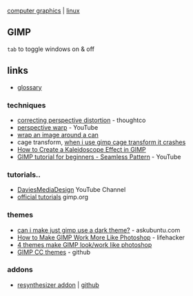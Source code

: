 [computer graphics](index.md) | [linux](../linux/index.md)

## GIMP

`tab` to toggle windows on & off


<!-- - []()
- []() -->


<!-- See also -->


## links
- [glossary](https://docs.gimp.org/en/glossary.html)

### techniques
- [correcting perspective distortion](https://www.thoughtco.com/correcting-perspective-distortion-with-gimp-1701638) - thoughtco
- [perspective warp](https://www.youtube.com/watch?v=vjSoI3b-I_w) - YouTube
- [wrap an image around a can](https://www.youtube.com/watch?v=THLTFDt8uuw)
- cage transform, [when i use gimp cage transform it crashes](https://askubuntu.com/questions/871138/when-i-use-gimp-cage-transform-but-its-crash)
- [How to Create a Kaleidoscope Effect in GIMP](http://www.ehow.com/how_8486344_create-kaleidoscope-effect-gimp.html)
- [GIMP tutorial for beginners - Seamless Pattern](https://www.youtube.com/watch?v=TKhs7F0hAik) - YouTube

### tutorials..
- [DaviesMediaDesign](https://www.youtube.com/user/DaViesMediaDesign/videos) YouTube Channel
- [official tutorials](https://www.gimp.org/tutorials/) gimp.org

### themes
- [can i make just gimp use a dark theme?](https://askubuntu.com/questions/177851/can-i-make-just-gimp-use-a-dark-theme#177870) - askubuntu.com
- [How to Make GIMP Work More Like Photoshop](https://lifehacker.com/how-to-make-the-gimp-work-more-like-photoshop-1551318983) - lifehacker
- [4 themes make GIMP look/work like photoshop](http://www.linuxslaves.com/2016/05/4-themes-make-gimp-look-work-like-photoshop.html)
- [GIMP CC themes](https://github.com/draekko/gimp-cc-themes) - github

### addons
- [resynthesizer addon](http://www.logarithmic.net/pfh/resynthesizer) | [github](https://github.com/bootchk/resynthesizer)

